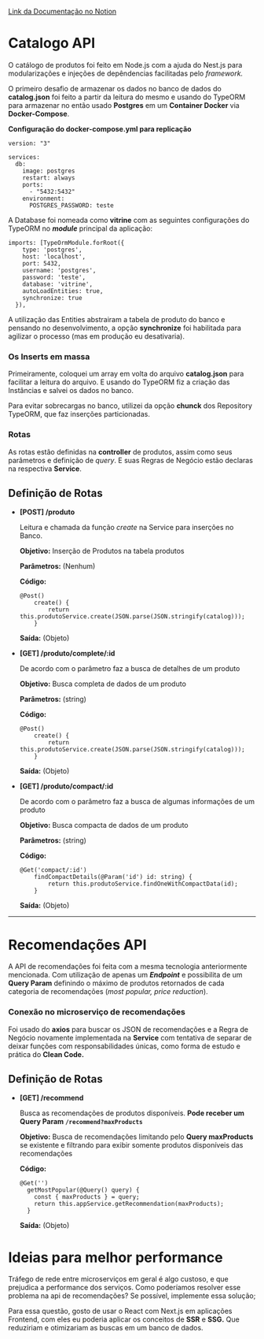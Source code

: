 <a href="https://www.notion.so/Desafio-Linx-Documenta-o-e172e77bd06a40c4a3b0ba03f42fa2e0">Link da Documentação no Notion</a>

# Catalogo API

O catálogo de produtos foi feito em Node.js com a ajuda do Nest.js para modularizações e injeções de depêndencias facilitadas pelo *framework.*

O primeiro desafio de armazenar os dados no banco de dados do **catalog.json** foi feito a partir da leitura do mesmo e usando do TypeORM para armazenar no então usado **Postgres** em um **Container Docker** via **Docker-Compose**.

**Configuração do docker-compose.yml para replicação**

```tsx
version: "3"

services:
  db:
    image: postgres
    restart: always
    ports:
      - "5432:5432"
    environment:
      POSTGRES_PASSWORD: teste
```

A Database foi nomeada como **vitrine** com as seguintes configurações do TypeORM no ***module*** principal da aplicação:

```tsx
imports: [TypeOrmModule.forRoot({
    type: 'postgres',
    host: 'localhost',
    port: 5432,
    username: 'postgres',
    password: 'teste',
    database: 'vitrine',
    autoLoadEntities: true,
    synchronize: true
  }),
```

A utilização das Entities abstrairam a tabela de produto do banco e pensando no desenvolvimento, a opção **synchronize** foi habilitada para agilizar o processo (mas em produção eu desativaria).

### **Os Inserts em massa**

Primeiramente, coloquei um array em volta do arquivo **catalog.json** para facilitar a leitura do arquivo. E usando do TypeORM fiz a criação das Instâncias e salvei os dados no banco.

Para evitar sobrecargas no banco, utilizei da opção **chunck** dos Repository TypeORM, que faz inserções particionadas.

### Rotas

As rotas estão definidas na **controller** de produtos, assim como seus parâmetros e definição de *query*. E suas Regras de Negócio estão declaras na respectiva **Service**.

## Definição de Rotas

- **[POST] /produto**

    Leitura e chamada da função *create* na Service para inserções no Banco.

    **Objetivo:** Inserção de Produtos na tabela produtos

    **Parâmetros:** (Nenhum)

    **Código:**

    ```tsx
    @Post()
        create() {
            return this.produtoService.create(JSON.parse(JSON.stringify(catalog)));
        }
    ```

    **Saída:** (Objeto)

- **[GET] /produto/complete/:id**

    De acordo com o parâmetro faz a busca de detalhes de um produto

    **Objetivo:** Busca completa de dados de um produto

    **Parâmetros:** (string)

    **Código:**

    ```tsx
    @Post()
        create() {
            return this.produtoService.create(JSON.parse(JSON.stringify(catalog)));
        }
    ```

    **Saída:** (Objeto)

- **[GET] /produto/compact/:id**

    De acordo com o parâmetro faz a busca de algumas informações de um produto

    **Objetivo:** Busca compacta de dados de um produto

    **Parâmetros:** (string)

    **Código:**

    ```tsx
    @Get('compact/:id')
        findCompactDetails(@Param('id') id: string) {
            return this.produtoService.findOneWithCompactData(id);
        }
    ```

    **Saída:** (Objeto)

---

# Recomendações API

A API de recomendações foi feita com a mesma tecnologia anteriormente mencionada. Com utilização de apenas um ***Endpoint*** e possibilita de um **Query Param** definindo o máximo de produtos retornados de cada categoria de recomendações (*most popular, price reduction*).

### Conexão no microserviço de recomendações

Foi usado do **axios** para buscar os JSON de recomendações e a Regra de Negócio novamente implementada na **Service** com tentativa de separar de deixar funções com responsabilidades únicas, como forma de estudo e prática do **Clean Code.**

## Definição de Rotas

- **[GET] /recommend**

    Busca as recomendações de produtos disponíveis. **Pode receber um Query Param
    `/recommend?maxProducts`**

    **Objetivo:** Busca de recomendações limitando pelo **Query maxProducts** se existente e filtrando para exibir somente produtos disponíveis das recomendações

    **Código:**

    ```tsx
    @Get('')
      getMostPopular(@Query() query) {
        const { maxProducts } = query;
        return this.appService.getRecommendation(maxProducts);
      }
    ```

    **Saída:** (Objeto)

# Ideias para melhor performance

Tráfego de rede entre microserviços em geral é algo custoso, e que prejudica a
performance dos serviços. Como poderíamos resolver esse problema na api de
recomendações? Se possível, implemente essa solução;

Para essa questão, gosto de usar o React com Next.js em aplicações Frontend, com eles eu poderia aplicar os conceitos de **SSR** e **SSG.** Que reduziriam e otimizariam as buscas em um banco de dados.
